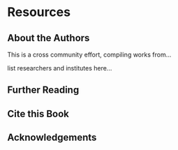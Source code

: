 # Resources

## About the Authors

This is a cross community effort, compiling works from...

list researchers and institutes here...

## Further Reading

## Cite this Book

## Acknowledgements

